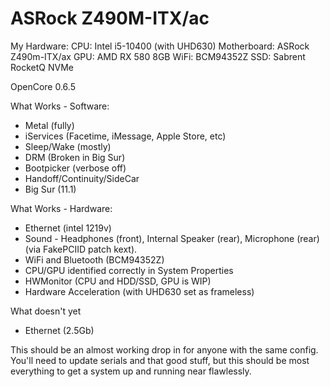 ASRock Z490M-ITX/ac
===================
My Hardware:
CPU: Intel i5-10400 (with UHD630)
Motherboard: ASRock Z490m-ITX/ax
GPU: AMD RX 580 8GB
WiFi: BCM94352Z
SSD: Sabrent RocketQ NVMe

OpenCore 0.6.5

What Works - Software:
- Metal (fully)
- iServices (Facetime, iMessage, Apple Store, etc)
- Sleep/Wake (mostly)
- DRM (Broken in Big Sur)
- Bootpicker (verbose off)
- Handoff/Continuity/SideCar
- Big Sur (11.1)

What Works - Hardware:
- Ethernet (intel 1219v)
- Sound - Headphones (front), Internal Speaker (rear), Microphone (rear)  (via FakePCIID patch kext).
- WiFi and Bluetooth (BCM94352Z)
- CPU/GPU identified correctly in System Properties
- HWMonitor (CPU and HDD/SSD, GPU is WIP)
- Hardware Acceleration (with UHD630 set as frameless)

What doesn't yet
- Ethernet (2.5Gb)



This should be an almost working drop in for anyone with the same config. You'll need to update serials and that good stuff, but this should be most everything to get a system up and running near flawlessly.
